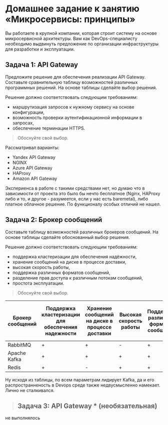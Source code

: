 
# Домашнее задание к занятию «Микросервисы: принципы»

Вы работаете в крупной компании, которая строит систему на основе микросервисной архитектуры.
Вам как DevOps-специалисту необходимо выдвинуть предложение по организации инфраструктуры для разработки и эксплуатации.

## Задача 1: API Gateway 

Предложите решение для обеспечения реализации API Gateway. Составьте сравнительную таблицу возможностей различных программных решений. На основе таблицы сделайте выбор решения.

Решение должно соответствовать следующим требованиям:
- маршрутизация запросов к нужному сервису на основе конфигурации,
- возможность проверки аутентификационной информации в запросах,
- обеспечение терминации HTTPS.

> Обоснуйте свой выбор.

Рассматривал варианты:
- Yandex API Gateway
- NGINX
- Azure API Gateway
- HAProxy
- Amazon API Gateway

Экспериенса в работе с такими средствами нет, но думаю что в зависимости от проекта это было бы нечто бесплатное (Nginx, HAProxy либо и то, и другое - разумеется, если у нас есть baremetal), либо платное облачное решение. По функционалу особых отличий не нашел.

## Задача 2: Брокер сообщений

Составьте таблицу возможностей различных брокеров сообщений. На основе таблицы сделайте обоснованный выбор решения.

Решение должно соответствовать следующим требованиям:
- поддержка кластеризации для обеспечения надёжности,
- хранение сообщений на диске в процессе доставки,
- высокая скорость работы,
- поддержка различных форматов сообщений,
- разделение прав доступа к различным потокам сообщений,
- простота эксплуатации.

> Обоснуйте свой выбор.

|Брокер сообщений|Поддержка кластеризации для обеспечения надежности|Хранение сообщений на диске в процессе доставки|Высокая скорость работы|Поддержка различных форматов сообщений|Разделение прав доступа к различным потокам сообщений|
|---------|---|---|---|---|---|
|RabbitMQ | + | + | - | + | + |
|Apache Kafka    | + | + | + | + | + |
|Redis    | + | - | + | + | + |

Ну исходя из таблицы, по всем параметрам лидирует Kafka, да и его распространненость в Devops среде также недвусмысленно намекает. Лично не сталкивался.

> ## Задача 3: API Gateway * (необязательная)

не выполнялось
